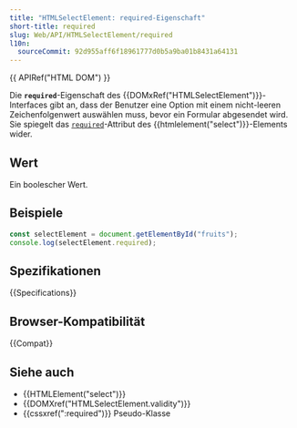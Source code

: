 ```yaml
---
title: "HTMLSelectElement: required-Eigenschaft"
short-title: required
slug: Web/API/HTMLSelectElement/required
l10n:
  sourceCommit: 92d955aff6f18961777d0b5a9ba01b8431a64131
---
```


{{ APIRef("HTML DOM") }}

Die **`required`**-Eigenschaft des {{DOMxRef("HTMLSelectElement")}}-Interfaces gibt an, dass der Benutzer eine Option mit einem nicht-leeren Zeichenfolgenwert auswählen muss, bevor ein Formular abgesendet wird. Sie spiegelt das [`required`](/de/docs/Web/HTML/Element/select#required)-Attribut des {{htmlelement("select")}}-Elements wider.

## Wert

Ein boolescher Wert.

## Beispiele

```js
const selectElement = document.getElementById("fruits");
console.log(selectElement.required);
```

## Spezifikationen

{{Specifications}}

## Browser-Kompatibilität

{{Compat}}

## Siehe auch

- {{HTMLElement("select")}}
- {{DOMXref("HTMLSelectElement.validity")}}
- {{cssxref(":required")}} Pseudo-Klasse
